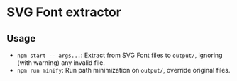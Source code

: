 # SVG Font extractor

## Usage
- `npm start -- args...`: Extract from SVG Font files to `output/`, ignoring (with warning) any invalid file.
- `npm run minify`: Run path minimization on `output/`, override original files.
